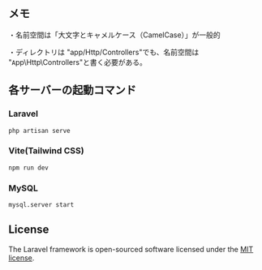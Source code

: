 ## メモ

・名前空間は「大文字とキャメルケース（CamelCase）」が一般的

・ディレクトリは "app/Http/Controllers"でも、名前空間は "`A`pp\Http\Controllers"と書く必要がある。

## 各サーバーの起動コマンド

### Laravel

```
php artisan serve
```

### Vite(Tailwind CSS)

```
npm run dev
```

### MySQL

```
mysql.server start
```

## License

The Laravel framework is open-sourced software licensed under the [MIT license](https://opensource.org/licenses/MIT).
